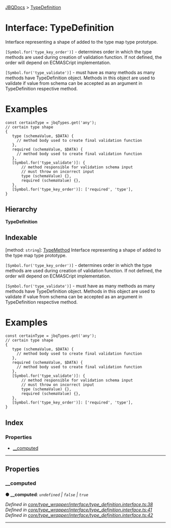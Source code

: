 [JBQDocs](../README.md) > [TypeDefinition](../interfaces/typedefinition.md)

# Interface: TypeDefinition

Interface representing a shape of added to the type map type prototype.

`[Symbol.for('type_key_order')]` - determines order in which the type methods are used during creation of validation function. If not defined, the order will depend on ECMASCript implementation.

`[Symbol.for('type_validate')]` - must have as many methods as many methods have TypeDefinition object. Methods in this object are used to validate if value from schema can be accepted as an argument in TypeDefinition respective method.

Examples
========

```
const certainType = jbqTypes.get('any');
// certain type shape
{
   type (schemaValue, $DATA) {
     // method body used to create final validation function
   },
   required (schemaValue, $DATA) {
     // method body used to create final validation function
   },
   [Symbol.for('type_validate')]: {
       // method responsible for validation schema input
       // must throw on incorrect input
       type (schemaValue) {},
       required (schemaValue) {},
   },
   [Symbol.for('type_key_order')]: ['required', 'type'],
}
```

## Hierarchy

**TypeDefinition**

## Indexable

\[method: `string`\]:&nbsp;[TypeMethod](typemethod.md)
Interface representing a shape of added to the type map type prototype.

`[Symbol.for('type_key_order')]` - determines order in which the type methods are used during creation of validation function. If not defined, the order will depend on ECMASCript implementation.

`[Symbol.for('type_validate')]` - must have as many methods as many methods have TypeDefinition object. Methods in this object are used to validate if value from schema can be accepted as an argument in TypeDefinition respective method.

Examples
========

```
const certainType = jbqTypes.get('any');
// certain type shape
{
   type (schemaValue, $DATA) {
     // method body used to create final validation function
   },
   required (schemaValue, $DATA) {
     // method body used to create final validation function
   },
   [Symbol.for('type_validate')]: {
       // method responsible for validation schema input
       // must throw on incorrect input
       type (schemaValue) {},
       required (schemaValue) {},
   },
   [Symbol.for('type_key_order')]: ['required', 'type'],
}
```

## Index

### Properties

* [__computed](typedefinition.md#__computed)

---

## Properties

<a id="__computed"></a>

###  __computed

**● __computed**: *`undefined` \| `false` \| `true`*

*Defined in [core/type_wrapper/interface/type_definition.interface.ts:38](https://github.com/krnik/vjs-validator/blob/6195eeb/src/core/type_wrapper/interface/type_definition.interface.ts#L38)*
*Defined in [core/type_wrapper/interface/type_definition.interface.ts:41](https://github.com/krnik/vjs-validator/blob/6195eeb/src/core/type_wrapper/interface/type_definition.interface.ts#L41)*
*Defined in [core/type_wrapper/interface/type_definition.interface.ts:42](https://github.com/krnik/vjs-validator/blob/6195eeb/src/core/type_wrapper/interface/type_definition.interface.ts#L42)*

___

